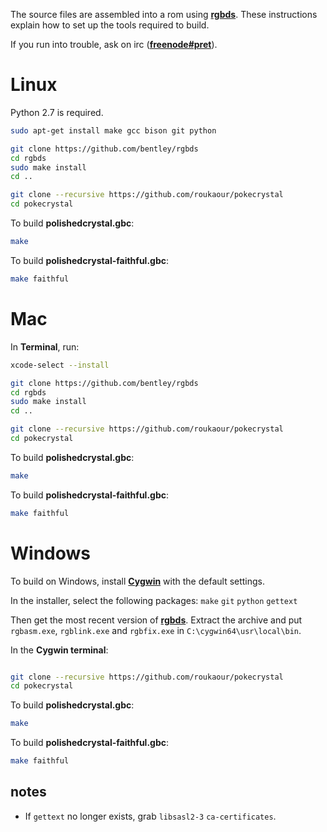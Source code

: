 The source files are assembled into a rom using [**rgbds**](https://github.com/bentley/rgbds).
These instructions explain how to set up the tools required to build.

If you run into trouble, ask on irc ([**freenode#pret**](https://kiwiirc.com/client/irc.freenode.net/?#pret)).


# Linux

Python 2.7 is required.

```bash
sudo apt-get install make gcc bison git python

git clone https://github.com/bentley/rgbds
cd rgbds
sudo make install
cd ..

git clone --recursive https://github.com/roukaour/pokecrystal
cd pokecrystal
```

To build **polishedcrystal.gbc**:

```bash
make
```

To build **polishedcrystal-faithful.gbc**:

```bash
make faithful
```


# Mac

In **Terminal**, run:

```bash
xcode-select --install

git clone https://github.com/bentley/rgbds
cd rgbds
sudo make install
cd ..

git clone --recursive https://github.com/roukaour/pokecrystal
cd pokecrystal
```

To build **polishedcrystal.gbc**:

```bash
make
```

To build **polishedcrystal-faithful.gbc**:

```bash
make faithful
```


# Windows

To build on Windows, install [**Cygwin**](http://cygwin.com/install.html) with the default settings.

In the installer, select the following packages: `make` `git` `python` `gettext`

Then get the most recent version of [**rgbds**](https://github.com/bentley/rgbds/releases/).
Extract the archive and put `rgbasm.exe`, `rgblink.exe` and `rgbfix.exe` in `C:\cygwin64\usr\local\bin`.

In the **Cygwin terminal**:

```bash

git clone --recursive https://github.com/roukaour/pokecrystal
cd pokecrystal
```

To build **polishedcrystal.gbc**:

```bash
make
```

To build **polishedcrystal-faithful.gbc**:

```bash
make faithful
```

## notes

- If `gettext` no longer exists, grab `libsasl2-3` `ca-certificates`.
